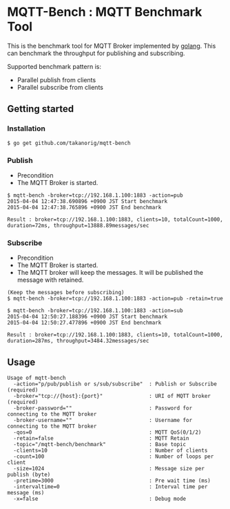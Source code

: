 # MQTT-Bench : MQTT Benchmark Tool
This is the benchmark tool for MQTT Broker implemented by [golang](https://golang.org/).
This can benchmark the throughput for publishing and subscribing.

Supported benchmark pattern is:
* Parallel publish from clients
* Parallel subscribe from clients

## Getting started
### Installation
```
$ go get github.com/takanorig/mqtt-bench
```

### Publish
* Precondition
 * The MQTT Broker is started.
```
$ mqtt-bench -broker=tcp://192.168.1.100:1883 -action=pub
2015-04-04 12:47:38.690896 +0900 JST Start benchmark
2015-04-04 12:47:38.765896 +0900 JST End benchmark

Result : broker=tcp://192.168.1.100:1883, clients=10, totalCount=1000, duration=72ms, throughput=13888.89messages/sec
```

### Subscribe
* Precondition
 * The MQTT Broker is started.
 * The MQTT broker will keep the messages. It will be published the message with retained.
```
(Keep the messages before subscribing)
$ mqtt-bench -broker=tcp://192.168.1.100:1883 -action=pub -retain=true

$ mqtt-bench -broker=tcp://192.168.1.100:1883 -action=sub
2015-04-04 12:50:27.188396 +0900 JST Start benchmark
2015-04-04 12:50:27.477896 +0900 JST End benchmark

Result : broker=tcp://192.168.1.100:1883, clients=10, totalCount=1000, duration=287ms, throughput=3484.32messages/sec
```

## Usage
```
Usage of mqtt-bench
  -action="p/pub/publish or s/sub/subscribe"  : Publish or Subscribe (required)
  -broker="tcp://{host}:{port}"               : URI of MQTT broker (required)
  -broker-password=""                         : Password for connecting to the MQTT broker
  -broker-username=""                         : Username for connecting to the MQTT broker
  -qos=0                                      : MQTT QoS(0/1/2)
  -retain=false                               : MQTT Retain
  -topic="/mqtt-bench/benchmark"              : Base topic
  -clients=10                                 : Number of clients
  -count=100                                  : Number of loops per client
  -size=1024                                  : Message size per publish (byte)
  -pretime=3000                               : Pre wait time (ms)
  -intervaltime=0                             : Interval time per message (ms)
  -x=false                                    : Debug mode
```
